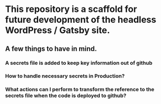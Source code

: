 # This repository is a scaffold for future development of the headless WordPress / Gatsby site.

## A few things to have in mind.

### A secrets file is added to keep key information out of github

### How to handle necessary secrets in Production?

### What actions can I perform to transform the reference to the secrets file when the code is deployed to github?
